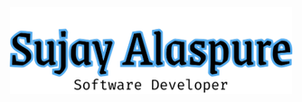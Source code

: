 
<p align="center">
  <picture>
  <source media="(prefers-color-scheme: dark)" srcset="logo_dark.png">
  <img width="500" alt="Shows an illustrated sun in light color mode and a moon with stars in dark color mode." src="logo_light.png">
</picture>
</p>